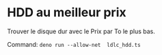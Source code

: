 # HDD au meilleur prix
Trouver le disque dur avec le Prix par To le plus bas.

Command: `deno run --allow-net  ldlc_hdd.ts`
